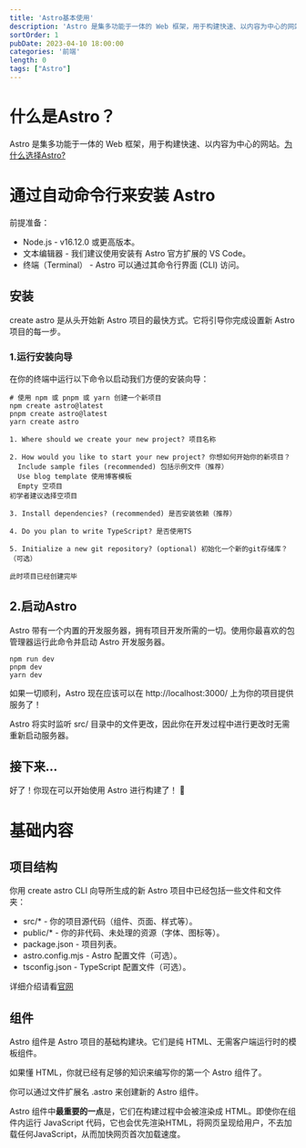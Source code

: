 ```yaml
---
title: 'Astro基本使用'
description: 'Astro 是集多功能于一体的 Web 框架，用于构建快速、以内容为中心的网站。'
sortOrder: 1
pubDate: 2023-04-10 18:00:00
categories: '前端'
length: 0
tags: ["Astro"]
---
```

# 什么是Astro？
Astro 是集多功能于一体的 Web 框架，用于构建快速、以内容为中心的网站。[为什么选择Astro?](https://docs.astro.build/zh-cn/concepts/why-astro/)

# 通过自动命令行来安装 Astro
前提准备：
* Node.js - v16.12.0 或更高版本。
* 文本编辑器 - 我们建议使用安装有 Astro 官方扩展的 VS Code。
* 终端（Terminal） - Astro 可以通过其命令行界面 (CLI) 访问。

## 安装
create astro 是从头开始新 Astro 项目的最快方式。它将引导你完成设置新 Astro 项目的每一步。

### 1.运行安装向导
在你的终端中运行以下命令以启动我们方便的安装向导：
```
# 使用 npm 或 pnpm 或 yarn 创建一个新项目
npm create astro@latest
pnpm create astro@latest
yarn create astro

1. Where should we create your new project? 项目名称

2. How would you like to start your new project? 你想如何开始你的新项目？
  Include sample files (recommended) 包括示例文件（推荐）
  Use blog template 使用博客模板
  Empty 空项目
初学者建议选择空项目

3. Install dependencies? (recommended) 是否安装依赖（推荐）

4. Do you plan to write TypeScript? 是否使用TS

5. Initialize a new git repository? (optional) 初始化一个新的git存储库？（可选）

此时项目已经创建完毕
```

## 2.启动Astro
Astro 带有一个内置的开发服务器，拥有项目开发所需的一切。使用你最喜欢的包管理器运行此命令并启动 Astro 开发服务器。

```
npm run dev
pnpm dev
yarn dev
```

如果一切顺利，Astro 现在应该可以在 http://localhost:3000/ 上为你的项目提供服务了！

Astro 将实时监听 src/ 目录中的文件更改，因此你在开发过程中进行更改时无需重新启动服务器。

## 接下来…
好了！你现在可以开始使用 Astro 进行构建了！ 🥳

# 基础内容

## 项目结构
你用 create astro CLI 向导所生成的新 Astro 项目中已经包括一些文件和文件夹：

* src/* - 你的项目源代码（组件、页面、样式等）。
* public/* - 你的非代码、未处理的资源（字体、图标等）。
* package.json - 项目列表。
* astro.config.mjs - Astro 配置文件（可选）。
* tsconfig.json - TypeScript 配置文件（可选）。

详细介绍请看[官网](https://docs.astro.build/zh-cn/core-concepts/project-structure/)

## 组件
Astro 组件是 Astro 项目的基础构建块。它们是纯 HTML、无需客户端运行时的模板组件。

如果懂 HTML，你就已经有足够的知识来编写你的第一个 Astro 组件了。

你可以通过文件扩展名 .astro 来创建新的 Astro 组件。

Astro 组件中**最重要的一点**是，它们在构建过程中会被渲染成 HTML。即使你在组件内运行 JavaScript 代码，它也会优先渲染HTML，将网页呈现给用户，不去加载任何JavaScript，从而加快网页首次加载速度。
